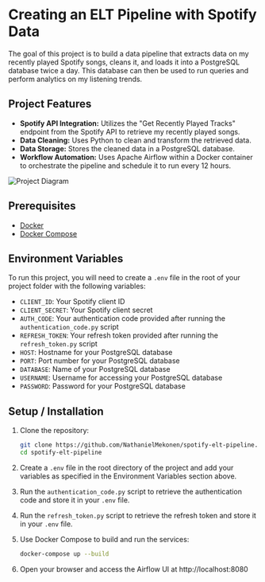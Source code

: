 # Creating an ELT Pipeline with Spotify Data

The goal of this project is to build a data pipeline that extracts data on my recently played Spotify songs, cleans it, and loads it into a PostgreSQL database twice a day. This database can then be used to run queries and perform analytics on my listening trends.

## Project Features

- **Spotify API Integration:** Utilizes the "Get Recently Played Tracks" endpoint from the Spotify API to retrieve my recently played songs.
- **Data Cleaning:** Uses Python to clean and transform the retrieved data.
- **Data Storage:** Stores the cleaned data in a PostgreSQL database.
- **Workflow Automation:** Uses Apache Airflow within a Docker container to orchestrate the pipeline and schedule it to run every 12 hours.

![Project Diagram](images/Spotify_ETL_Diagram.jpg)

## Prerequisites

- [Docker](https://docs.docker.com/get-docker/)
- [Docker Compose](https://docs.docker.com/compose/)

## Environment Variables

To run this project, you will need to create a `.env` file in the root of your project folder with the following variables:

- `CLIENT_ID`: Your Spotify client ID  
- `CLIENT_SECRET`: Your Spotify client secret  
- `AUTH_CODE`: Your authentication code provided after running the `authentication_code.py` script  
- `REFRESH_TOKEN`: Your refresh token provided after running the `refresh_token.py` script  
- `HOST`: Hostname for your PostgreSQL database  
- `PORT`: Port number for your PostgreSQL database  
- `DATABASE`: Name of your PostgreSQL database  
- `USERNAME`: Username for accessing your PostgreSQL database  
- `PASSWORD`: Password for your PostgreSQL database  

## Setup / Installation

1. Clone the repository: 
   ```bash
   git clone https://github.com/NathanielMekonen/spotify-elt-pipeline.git
   cd spotify-elt-pipeline

2. Create a `.env` file in the root directory of the project and add your variables as specified in the Environment Variables section above.

3. Run the `authentication_code.py` script to retrieve the authentication code and store it in your `.env` file.

4. Run the `refresh_token.py` script to retrieve the refresh token and store it in your `.env` file.

5. Use Docker Compose to build and run the services:
    ```bash
    docker-compose up --build

6. Open your browser and access the Airflow UI at http://localhost:8080